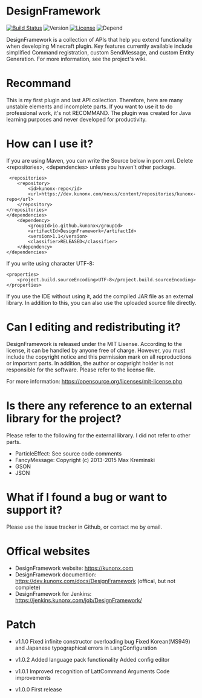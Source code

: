 # DesignFramework
[![Build Status](https://travis-ci.org/kunonx/DesignFramework.svg?branch=master)](https://travis-ci.org/kunonx/DesignFramework) ![Version](https://img.shields.io/badge/version-1.1--RELEASE-yellowgreen.svg) [![License](https://img.shields.io/badge/LICENSE-MIT-blue.svg)](https://github.com/kunonx/DesignFramework/blob/master/LICENSE) ![Depend](https://img.shields.io/david/strongloop/express.svg)

DesignFramework is a collection of APIs that help you extend functionality when developing Minecraft plugin.
Key features currently available include simplified Command registration, custom SendMessage, and custom Entity Generation.
For more information, see the project's wiki.
# Recommand
This is my first plugin and last API collection. Therefore, here are many unstable elements and incomplete parts.
If you want to use it to do professional work, it's not RECOMMAND. The plugin was created for Java learning purposes and never developed for productivity.

# How can I use it?
If you are using Maven, you can write the Source below in pom.xml. 
Delete &lt;repositories&gt;, &lt;dependencies&gt; unless you haven't other package.

     <repositories>
        <repository>
            <id>kunonx-repo</id>
            <url>https://dev.kunonx.com/nexus/content/repositories/kunonx-repo</url>
        </repository>
    </repositories>
    </dependencies>
        <dependency>
            <groupId>io.github.kunonx</groupId>
            <artifactId>DesignFramework</artifactId>
            <version>1.1</version>
            <classifier>RELEASED</classifier>
        </dependency>
    </dependencies>
    
If you write using character UTF-8:

    <properties>
        <project.build.sourceEncoding>UTF-8</project.build.sourceEncoding>
    </properties>

If you use the IDE without using it, add the compiled JAR file as an external library.
In addition to this, you can also use the uploaded source file directly.

# Can I editing and redistributing it?
DesignFramework is released under the MIT Lisense. According to the license, it can be handled by anyone free of charge.
However, you must include the copyright notice and this permission mark on all reproductions or important parts.
In addition, the author or copyright holder is not responsible for the software. Please refer to the license file.

For more information: https://opensource.org/licenses/mit-license.php

# Is there any reference to an external library for the project?
Please refer to the following for the external library. I did not refer to other parts.

- ParticleEffect: See source code comments
- FancyMessage: Copyright (c) 2013-2015 Max Kreminski
- GSON
- JSON

# What if I found a bug or want to support it?
Please use the issue tracker in Github, or contact me by email.

# Offical websites
- DesignFramework website: https://kunonx.com
- DesignFramework documention: https://dev.kunonx.com/docs/DesignFramework (offical, but not complete)
- DesignFramework for Jenkins: https://jenkins.kunonx.com/job/DesignFramework/

# Patch
- v1.1.0
Fixed infinite constructor overloading bug
Fixed Korean(MS949) and Japanese typographical errors in LangConfiguration

- v1.0.2
Added language pack functionality
Added config editor

- v1.0.1
Improved recognition of LattCommand Arguments
Code improvements

- v1.0.0
First release
